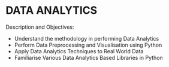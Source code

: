 # DATA ANALYTICS
Description and Objectives:
- Understand the methodology in performing Data Analytics
- Perform Data Preprocessing and Visualisation using Python
- Apply Data Analytics Techniques to Real World Data
- Familiarise Various Data Analytics Based Libraries in Python

